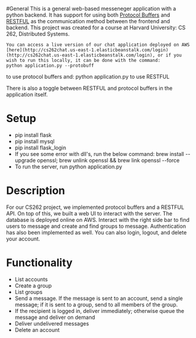 #General
	This is a general web-based messeneger application with a python backend. It has support for using both [Protocol Buffers](https://developers.google.com/protocol-buffers/) and [RESTFUL](http://www.tutorialspoint.com/restful/) as the communication method between the frontend and backend. This project was created for a course at Harvard University: CS 262, Distributed Systems.

	You can access a live version of our chat application deployed on AWS [here](http://cs262chat.us-east-1.elasticbeanstalk.com/login) (http://cs262chat.us-east-1.elasticbeanstalk.com/login), or if you wish to run this locally, it can be done with the command:
	python application.py --protobuff
to use protocol buffers and:
	python application.py 
to use RESTFUL



There is also a toggle between RESTFUL and protocol buffers in the application itself. 

# Setup
- pip install flask
- pip install mysql
- pip install flask_login
- If you see some error with dll's, run the below command:
	brew install --upgrade openssl; brew unlink openssl && brew link openssl --force
- To run the server, run python application.py

# Description
For our CS262 project, we implemented protocol buffers and a RESTFUL API. On top of this, we built a web UI to interact with the server. The database is deployed online on AWS. Interact with the right side bar to find users to message and create and find groups to message. Authentication has also been implemented as well. You can also login, logout, and delete your account.

# Functionality
- List accounts 
- Create a group
- List groups 
- Send a message. If the message is sent to an account, send a single message; if it is sent to a group, send to all members of the group.
- If the recipient is logged in, deliver immediately; otherwise queue the message and deliver on demand
- Deliver undelivered messages
- Delete an account

